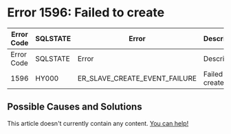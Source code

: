 
# Error 1596: Failed to create


| Error Code | SQLSTATE | Error | Description |
| --- | --- | --- | --- |
| Error Code | SQLSTATE | Error | Description |
| 1596 | HY000 | ER_SLAVE_CREATE_EVENT_FAILURE | Failed to create %s |




## Possible Causes and Solutions


This article doesn't currently contain any content. [You can help!](/en/writing-and-editing-knowledge-base-articles/)

